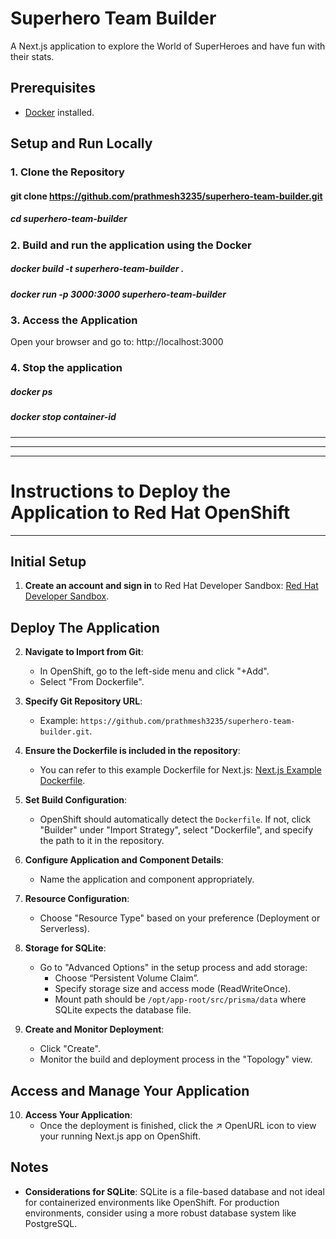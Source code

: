 # Superhero Team Builder

A Next.js application to explore the World of SuperHeroes and have fun with their stats.

## Prerequisites

- [Docker](https://www.docker.com/get-started) installed.

## Setup and Run Locally

### 1. Clone the Repository

#### git clone https://github.com/prathmesh3235/superhero-team-builder.git
##### cd superhero-team-builder

### 2. Build and run the application using the Docker

##### docker build -t superhero-team-builder .
##### docker run -p 3000:3000 superhero-team-builder

### 3. Access the Application 

Open your browser and go to:
http://localhost:3000

### 4. Stop the application
##### docker ps
##### docker stop container-id
----------------------------------------
----------------------------------------
----------------------------------------

# Instructions to Deploy the Application to Red Hat OpenShift
----------------------------------------

## Initial Setup
1. **Create an account and sign in** to Red Hat Developer Sandbox:
   [Red Hat Developer Sandbox](https://developers.redhat.com/developer-sandbox).

## Deploy The Application
2. **Navigate to Import from Git**:
   - In OpenShift, go to the left-side menu and click "+Add".
   - Select "From Dockerfile".

3. **Specify Git Repository URL**:
   - Example: `https://github.com/prathmesh3235/superhero-team-builder.git`.

4. **Ensure the Dockerfile is included in the repository**:
   - You can refer to this example Dockerfile for Next.js:
     [Next.js Example Dockerfile](https://github.com/redhat-developer-demos/next.js-openshift-example/blob/main/Containerfile).

5. **Set Build Configuration**:
   - OpenShift should automatically detect the `Dockerfile`. If not, click "Builder" under "Import Strategy", select "Dockerfile", and specify the path to it in the repository.

6. **Configure Application and Component Details**:
   - Name the application and component appropriately.

7. **Resource Configuration**:
   - Choose "Resource Type" based on your preference (Deployment or Serverless).

8. **Storage for SQLite**:
   - Go to "Advanced Options" in the setup process and add storage:
     - Choose “Persistent Volume Claim”.
     - Specify storage size and access mode (ReadWriteOnce).
     - Mount path should be `/opt/app-root/src/prisma/data` where SQLite expects the database file.

9. **Create and Monitor Deployment**:
   - Click "Create".
   - Monitor the build and deployment process in the "Topology" view.

## Access and Manage Your Application
10. **Access Your Application**:
    - Once the deployment is finished, click the ↗ OpenURL icon to view your running Next.js app on OpenShift.

## Notes
- **Considerations for SQLite**: SQLite is a file-based database and not ideal for containerized environments like OpenShift. For production environments, consider using a more robust database system like PostgreSQL.
